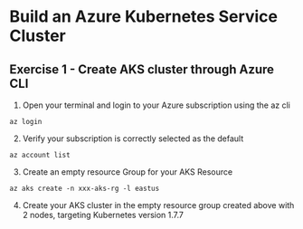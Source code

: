 # Build an Azure Kubernetes Service Cluster

## Exercise 1 - Create AKS cluster through Azure CLI

1. Open your terminal and login to your Azure subscription using the az cli
```
az login
```
2. Verify your subscription is correctly selected as the default
```
az account list
```
3. Create an empty resource Group for your AKS Resource
```
az aks create -n xxx-aks-rg -l eastus
```
4. Create your AKS cluster in the empty resource group created above with 2 nodes, targeting Kubernetes version 1.7.7
```
